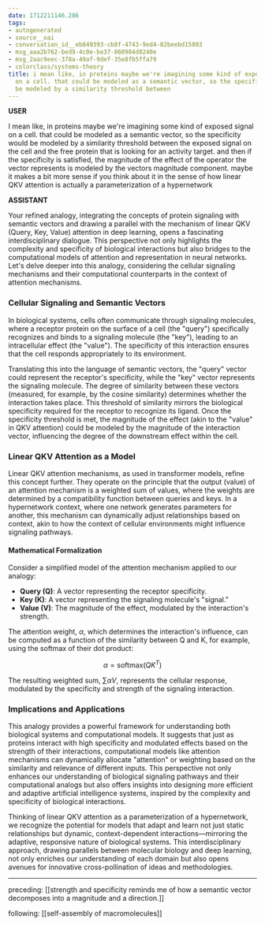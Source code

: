 ```yaml
---
date: 1712211146.286
tags:
- autogenerated
- source__oai
- conversation_id__eb849393-cb8f-4743-9ed4-82beebd15003
- msg_aaa2b762-bed9-4c0e-be37-860984d8240e
- msg_2aac9eec-378a-49af-9def-35e8fb5ffa79
- colorclass/systems-theory
title: i mean like, in proteins maybe we're imagining some kind of exposed signal
  on a cell. that could be modeled as a semantic vector, so the specificity would
  be modeled by a similarity threshold between
---
```


**USER**

I mean like, in proteins maybe we're imagining some kind of exposed signal on a cell. that could be modeled as a semantic vector, so the specificity would be modeled by a similarity threshold between the exposed signal on the cell and the free protein that is looking for an activity target. and then if the specificity is satisfied, the magnitude of the effect of the operator the vector represents is modeled by the vectors magnitude component. maybe it makes a bit more sense if you think about it in the sense of how linear QKV attention is actually a parameterization of a hypernetwork


**ASSISTANT**

Your refined analogy, integrating the concepts of protein signaling with semantic vectors and drawing a parallel with the mechanism of linear QKV (Query, Key, Value) attention in deep learning, opens a fascinating interdisciplinary dialogue. This perspective not only highlights the complexity and specificity of biological interactions but also bridges to the computational models of attention and representation in neural networks. Let's delve deeper into this analogy, considering the cellular signaling mechanisms and their computational counterparts in the context of attention mechanisms.

### Cellular Signaling and Semantic Vectors

In biological systems, cells often communicate through signaling molecules, where a receptor protein on the surface of a cell (the "query") specifically recognizes and binds to a signaling molecule (the "key"), leading to an intracellular effect (the "value"). The specificity of this interaction ensures that the cell responds appropriately to its environment.

Translating this into the language of semantic vectors, the "query" vector could represent the receptor's specificity, while the "key" vector represents the signaling molecule. The degree of similarity between these vectors (measured, for example, by the cosine similarity) determines whether the interaction takes place. This threshold of similarity mirrors the biological specificity required for the receptor to recognize its ligand. Once the specificity threshold is met, the magnitude of the effect (akin to the "value" in QKV attention) could be modeled by the magnitude of the interaction vector, influencing the degree of the downstream effect within the cell.

### Linear QKV Attention as a Model

Linear QKV attention mechanisms, as used in transformer models, refine this concept further. They operate on the principle that the output (value) of an attention mechanism is a weighted sum of values, where the weights are determined by a compatibility function between queries and keys. In a hypernetwork context, where one network generates parameters for another, this mechanism can dynamically adjust relationships based on context, akin to how the context of cellular environments might influence signaling pathways.

#### Mathematical Formalization

Consider a simplified model of the attention mechanism applied to our analogy:
- **Query (Q)**: A vector representing the receptor specificity.
- **Key (K)**: A vector representing the signaling molecule's "signal."
- **Value (V)**: The magnitude of the effect, modulated by the interaction's strength.

The attention weight, $\alpha$, which determines the interaction's influence, can be computed as a function of the similarity between Q and K, for example, using the softmax of their dot product:

$$\alpha = \text{softmax}(QK^T)$$

The resulting weighted sum, $\sum \alpha V$, represents the cellular response, modulated by the specificity and strength of the signaling interaction.

### Implications and Applications

This analogy provides a powerful framework for understanding both biological systems and computational models. It suggests that just as proteins interact with high specificity and modulated effects based on the strength of their interactions, computational models like attention mechanisms can dynamically allocate "attention" or weighting based on the similarity and relevance of different inputs. This perspective not only enhances our understanding of biological signaling pathways and their computational analogs but also offers insights into designing more efficient and adaptive artificial intelligence systems, inspired by the complexity and specificity of biological interactions. 

Thinking of linear QKV attention as a parameterization of a hypernetwork, we recognize the potential for models that adapt and learn not just static relationships but dynamic, context-dependent interactions—mirroring the adaptive, responsive nature of biological systems. This interdisciplinary approach, drawing parallels between molecular biology and deep learning, not only enriches our understanding of each domain but also opens avenues for innovative cross-pollination of ideas and methodologies.


---

preceding: [[strength and specificity reminds me of how a semantic vector decomposes into a magnitude and a direction.]]  


following: [[self-assembly of macromolecules]]